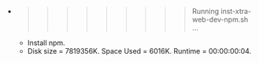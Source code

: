 * >>>>>>>>> Running inst-xtra-web-dev-npm.sh ...
  * Install npm.
  * Disk size = 7819356K. Space Used = 6016K. Runtime = 00:00:00:04.

